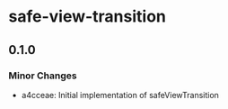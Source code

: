 # safe-view-transition

## 0.1.0

### Minor Changes

- a4cceae: Initial implementation of safeViewTransition
